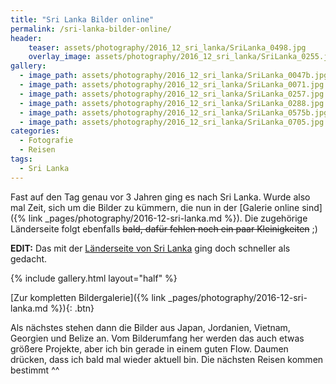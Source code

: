 ```yaml
---
title: "Sri Lanka Bilder online"
permalink: /sri-lanka-bilder-online/
header:
    teaser: assets/photography/2016_12_sri_lanka/SriLanka_0498.jpg
    overlay_image: assets/photography/2016_12_sri_lanka/SriLanka_0255.jpg
gallery:
  - image_path: assets/photography/2016_12_sri_lanka/SriLanka_0047b.jpg
  - image_path: assets/photography/2016_12_sri_lanka/SriLanka_0071.jpg
  - image_path: assets/photography/2016_12_sri_lanka/SriLanka_0257.jpg
  - image_path: assets/photography/2016_12_sri_lanka/SriLanka_0288.jpg
  - image_path: assets/photography/2016_12_sri_lanka/SriLanka_0575b.jpg
  - image_path: assets/photography/2016_12_sri_lanka/SriLanka_0705.jpg
categories:
  - Fotografie
  - Reisen
tags:
  - Sri Lanka
---
```


Fast auf den Tag genau vor 3 Jahren ging es nach Sri Lanka.
Wurde also mal Zeit, sich um die Bilder zu kümmern, die nun in der [Galerie online sind]({% link _pages/photography/2016-12-sri-lanka.md %}).
Die zugehörige Länderseite folgt ebenfalls ~~bald, dafür fehlen noch ein paar Kleinigkeiten~~ ;)

**EDIT:** Das mit der [Länderseite von Sri Lanka](/sri-lanka/) ging doch schneller als gedacht.

{% include gallery.html layout="half" %}

[Zur kompletten Bildergalerie]({% link _pages/photography/2016-12-sri-lanka.md %}){: .btn}

Als nächstes stehen dann die Bilder aus Japan, Jordanien, Vietnam, Georgien und Belize an. 
Vom Bilderumfang her werden das auch etwas größere Projekte, aber ich bin gerade in einem guten Flow. 
Daumen drücken, dass ich bald mal wieder aktuell bin. Die nächsten Reisen kommen bestimmt ^^
